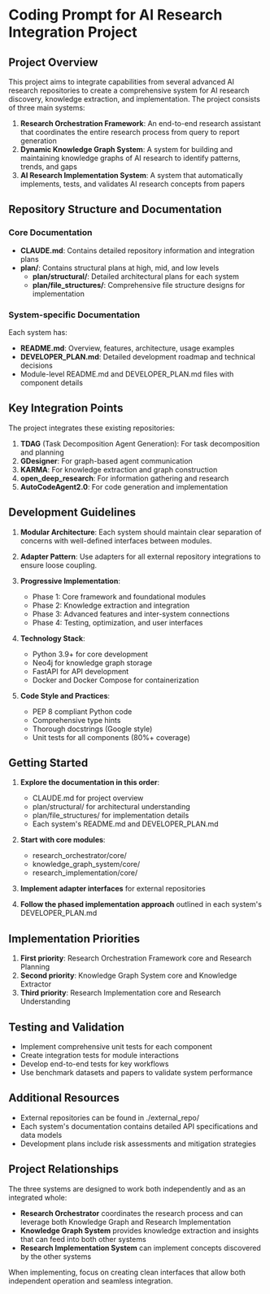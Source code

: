 # Coding Prompt for AI Research Integration Project

## Project Overview

This project aims to integrate capabilities from several advanced AI research repositories to create a comprehensive system for AI research discovery, knowledge extraction, and implementation. The project consists of three main systems:

1. **Research Orchestration Framework**: An end-to-end research assistant that coordinates the entire research process from query to report generation
2. **Dynamic Knowledge Graph System**: A system for building and maintaining knowledge graphs of AI research to identify patterns, trends, and gaps
3. **AI Research Implementation System**: A system that automatically implements, tests, and validates AI research concepts from papers

## Repository Structure and Documentation

### Core Documentation
- **CLAUDE.md**: Contains detailed repository information and integration plans
- **plan/**: Contains structural plans at high, mid, and low levels
  - **plan/structural/**: Detailed architectural plans for each system
  - **plan/file_structures/**: Comprehensive file structure designs for implementation

### System-specific Documentation
Each system has:
- **README.md**: Overview, features, architecture, usage examples
- **DEVELOPER_PLAN.md**: Detailed development roadmap and technical decisions
- Module-level README.md and DEVELOPER_PLAN.md files with component details

## Key Integration Points

The project integrates these existing repositories:
1. **TDAG** (Task Decomposition Agent Generation): For task decomposition and planning
2. **GDesigner**: For graph-based agent communication
3. **KARMA**: For knowledge extraction and graph construction
4. **open_deep_research**: For information gathering and research
5. **AutoCodeAgent2.0**: For code generation and implementation

## Development Guidelines

1. **Modular Architecture**: Each system should maintain clear separation of concerns with well-defined interfaces between modules.

2. **Adapter Pattern**: Use adapters for all external repository integrations to ensure loose coupling.

3. **Progressive Implementation**:
   - Phase 1: Core framework and foundational modules
   - Phase 2: Knowledge extraction and integration
   - Phase 3: Advanced features and inter-system connections
   - Phase 4: Testing, optimization, and user interfaces

4. **Technology Stack**:
   - Python 3.9+ for core development
   - Neo4j for knowledge graph storage
   - FastAPI for API development
   - Docker and Docker Compose for containerization

5. **Code Style and Practices**:
   - PEP 8 compliant Python code
   - Comprehensive type hints
   - Thorough docstrings (Google style)
   - Unit tests for all components (80%+ coverage)

## Getting Started

1. **Explore the documentation in this order**:
   - CLAUDE.md for project overview
   - plan/structural/ for architectural understanding
   - plan/file_structures/ for implementation details
   - Each system's README.md and DEVELOPER_PLAN.md

2. **Start with core modules**:
   - research_orchestrator/core/
   - knowledge_graph_system/core/
   - research_implementation/core/

3. **Implement adapter interfaces** for external repositories

4. **Follow the phased implementation approach** outlined in each system's DEVELOPER_PLAN.md

## Implementation Priorities

1. **First priority**: Research Orchestration Framework core and Research Planning
2. **Second priority**: Knowledge Graph System core and Knowledge Extractor
3. **Third priority**: Research Implementation core and Research Understanding

## Testing and Validation

- Implement comprehensive unit tests for each component
- Create integration tests for module interactions
- Develop end-to-end tests for key workflows
- Use benchmark datasets and papers to validate system performance

## Additional Resources

- External repositories can be found in ./external_repo/
- Each system's documentation contains detailed API specifications and data models
- Development plans include risk assessments and mitigation strategies

## Project Relationships

The three systems are designed to work both independently and as an integrated whole:

- **Research Orchestrator** coordinates the research process and can leverage both Knowledge Graph and Research Implementation
- **Knowledge Graph System** provides knowledge extraction and insights that can feed into both other systems
- **Research Implementation System** can implement concepts discovered by the other systems

When implementing, focus on creating clean interfaces that allow both independent operation and seamless integration.